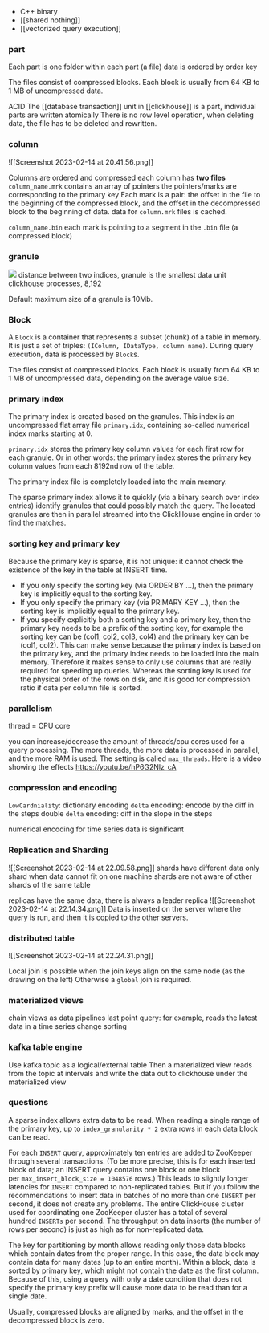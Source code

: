 - C++ binary
- [[shared nothing]]
- [[vectorized query execution]]

### part

Each part is one folder
within each part (a file) data is ordered by order key

The files consist of compressed blocks. Each block is usually from 64 KB to 1 MB of uncompressed data.

ACID
The [[database transaction]] unit in [[clickhouse]] is a part,  individual parts are written atomically
There is no row level operation, when deleting data, the file has to be deleted and rewritten.

### column
![[Screenshot 2023-02-14 at 20.41.56.png]]

Columns are ordered and compressed
each column has **two files**
`column_name.mrk` 
contains an array of pointers
the pointers/marks are corresponding to the primary key
Each mark is a pair: the offset in the file to the beginning of the compressed block, and the offset in the decompressed block to the beginning of data.
data for `column.mrk` files is cached.

`column_name.bin` 
each mark is pointing to a segment in the `.bin` file (a compressed block) 


### granule
![](https://clickhouse.com/docs/assets/images/sparse-primary-indexes-02-f6b524b73c2747c0c26aaf8a8a06a89e.png)
distance between two indices, granule is the smallest data unit clickhouse processes, 8,192

Default maximum size of a granule is 10Mb.

### Block
A `Block` is a container that represents a subset (chunk) of a table in memory. It is just a set of triples: `(IColumn, IDataType, column name)`. During query execution, data is processed by `Block`s.

The files consist of compressed blocks. Each block is usually from 64 KB to 1 MB of uncompressed data, depending on the average value size.


### primary index

The primary index is created based on the granules. This index is an uncompressed flat array file `primary.idx`, containing so-called numerical index marks starting at 0.

`primary.idx` stores the primary key column values for each first row for each granule. Or in other words: the primary index stores the primary key column values from each 8192nd row of the table.

The primary index file is completely loaded into the main memory.

The sparse primary index allows it to quickly (via a binary search over index entries) identify granules that could possibly match the query. The located granules are then in parallel streamed into the ClickHouse engine in order to find the matches.

### sorting key and primary key
Because the primary key is sparse, it is not unique: it cannot check the existence of the key in the table at INSERT time.

- If you only specify the sorting key (via ORDER BY ...), then the primary key is implicitly equal to the sorting key.
- If you only specify the primary key (via PRIMARY KEY ...), then the sorting key is implicitly equal to the primary key.
- If you specify explicitly both a sorting key and a primary key, then the primary key needs to be a prefix of the sorting key, for example the sorting key can be (col1, col2, col3, col4) and the primary key can be (col1, col2). This can make sense because the primary index is based on the primary key, and the primary index needs to be loaded into the main memory. Therefore it makes sense to only use columns that are really required for speeding up queries. Whereas the sorting key is used for the physical order of the rows on disk, and it is good for compression ratio if data per column file is sorted.

### parallelism
thread = CPU core

you can increase/decrease the amount of threads/cpu cores used for a query processing.
The more threads, the more data is processed in parallel, and the more RAM is used. The setting is called `max_threads`.
Here is a video showing the effects https://youtu.be/hP6G2Nlz_cA

### compression and encoding
`LowCardniality`: dictionary encoding 
`delta` encoding: encode by the diff in the steps
double `delta` encoding: diff in the slope in the steps

numerical encoding for time series data is significant 


### Replication and Sharding
![[Screenshot 2023-02-14 at 22.09.58.png]]
shards have different data
only shard when data cannot fit on one machine
shards are not aware of other shards of the same table

replicas have the same data, there is always a leader replica
![[Screenshot 2023-02-14 at 22.14.34.png]]
Data is inserted on the server where the query is run, and then it is copied to the other servers.

### distributed table
![[Screenshot 2023-02-14 at 22.24.31.png]]

Local join is possible when the join keys align on the same node (as the drawing on the left)
Otherwise a  `global` join is required.

### materialized views
chain views as data pipelines
last point query: for example, reads the latest data in a time series
change sorting

### kafka table engine
Use kafka topic as a logical/external table
Then a materialized view reads from the topic at intervals and write the data out to clickhouse under the materialized view

### questions
A sparse index allows extra data to be read. When reading a single range of the primary key, up to `index_granularity * 2` extra rows in each data block can be read.

For each `INSERT` query, approximately ten entries are added to ZooKeeper through several transactions. (To be more precise, this is for each inserted block of data; an INSERT query contains one block or one block per `max_insert_block_size = 1048576` rows.) This leads to slightly longer latencies for `INSERT` compared to non-replicated tables. But if you follow the recommendations to insert data in batches of no more than one `INSERT` per second, it does not create any problems. The entire ClickHouse cluster used for coordinating one ZooKeeper cluster has a total of several hundred `INSERTs` per second. The throughput on data inserts (the number of rows per second) is just as high as for non-replicated data.

The key for partitioning by month allows reading only those data blocks which contain dates from the proper range. In this case, the data block may contain data for many dates (up to an entire month). Within a block, data is sorted by primary key, which might not contain the date as the first column. Because of this, using a query with only a date condition that does not specify the primary key prefix will cause more data to be read than for a single date.

Usually, compressed blocks are aligned by marks, and the offset in the decompressed block is zero.